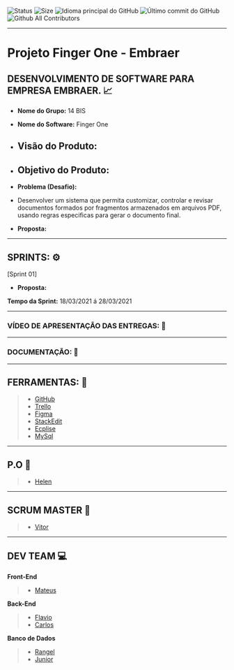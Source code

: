 ![Status]( https://img.shields.io/badge/Status-In_progress-orange.svg ) ![Size]( https://img.shields.io/https://github.com/mateuscamargo/14bis?color=Green&label=Repo%20Size&logo=TecSUS&logoColor=Yellow ) ![Idioma principal do GitHub]( https://img.shields.io/github/languages/top/assenvitor/ProjetoTecSUS?color=yellow&logo=Tecsus&logoColor=yellow ) ![Último commit do GitHub]( https://img.shields.io/github/last-commit/assenvitor/ProjetoTecSUS?color=blue ) ![Github All Contributors]( https://img.shields.io/github/all-contributors/all-contributors/all-contributors/master?color=lightgrey )


---

# Projeto Finger One - Embraer 

## DESENVOLVIMENTO DE SOFTWARE PARA EMPRESA EMBRAER. :chart_with_upwards_trend:

- **Nome do Grupo:** 14 BIS
- **Nome do Software:**  Finger One
- **Visão do Produto:** 
   -   
  
 - **Objetivo do Produto:** 
   -
  
- **Problema (Desafio):** 

- Desenvolver um sistema que permita customizar, controlar e revisar documentos formados por fragmentos armazenados em arquivos PDF, usando regras especificas para gerar o documento final.

- **Proposta:**


---

## SPRINTS: :gear:

[Sprint 01]


- **Proposta:**


**Tempo da Sprint:** 18/03/2021 á 28/03/2021

---

### VÍDEO DE APRESENTAÇÃO DAS ENTREGAS: :movie_camera:



---
### DOCUMENTAÇÃO: :book: 

---
## FERRAMENTAS: :wrench:
> - [GitHub](https://github.com/assenvitor/ProjetoTecSUS)
> - [Trello](https://trello.com)
> - [Figma](https://www.figma.com/)
> - [StackEdit]( https://stackedit.io/)
> - [Ecplise](https://www.eclipse.org/downloads/)
> - [MySql](https://www.mysql.com/)

---
## P.O :dart:

> - [Helen](https://github.com/HelenAlevato)

 ---
## SCRUM MASTER :robot:

> - [Vitor](https://github.com/assenvitor)

---
## DEV TEAM :computer: 
**Front-End**
> - [Mateus](https://github.com/mateuscamargo)

**Back-End**
> - [Flavio](https://github.com/flavioalepereira)
> - [Carlos](https://github.com/chdsLopes)

**Banco de Dados**
> - [Rangel](https://github.com/rangelandrade)
> - [Junior](https://github.com/joseforneiro)









<!--stackedit_data:
eyJoaXN0b3J5IjpbMzAzMTE1MDIsLTE2ODE5MTY3MTUsNDYyNz
E0NzIyLDU3NjI3MDM1NSwxMTA0NDA3NjYyLDE2NTI2MDkxNjIs
OTkyNTQwODMwLC0xMzE3NzQzOTQ0LC0xMDI1MDQzNDM5LDU5Mz
I1NDc2OCwtMTYxNDI3Nzk2OSwtMTQ3ODQwNTU1LDExOTQwMjQ0
MjUsMjgyMDk2ODk3LC0zODQxNzQ4NSwtNDQ3MDg2ODU0LDEzOT
MxMDk4NzcsLTY0MjQ5MzI3OSwtNjQyNDkzMjc5LDkwNDk4Njcy
Ml19
-->